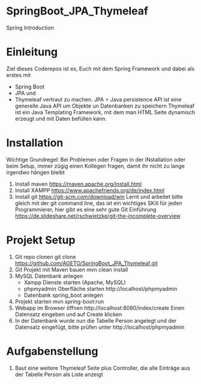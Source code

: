 # SpringBoot_JPA_Thymeleaf
Spring Introduction


# Einleitung

Ziel dieses Coderepos ist es, Euch mit dem Spring Framework und dabei als erstes mit 
- Spring Boot
- JPA und
- Thymeleaf
vertraut zu machen.
JPA = Java persistence API ist eine generelle Java API um Objekte un Datenbanken zu speichern
Thymeleaf ist ein Java Templating Framework, mit dem man HTML Seite dynamisch erzeugt und mit Daten befüllen kann.

# Installation

Wichtige Grundregel: Bei Problemen oder Fragen in der INstallation oder beim Setup, immer zügig einen Kollegen fragen, damit ihr nicht zu lange irgendwo hängen bleibt 

1. Install maven   https://maven.apache.org/install.html
2. Install XAMPP   https://www.apachefriends.org/de/index.html
3. Install git     https://git-scm.com/download/win
            Lernt und arbeitet bitte gleich mit der git command line, das ist ein wichtiges SKill für jeden Programmierer, hier gibt es eine sehr gute Git Einführung https://de.slideshare.net/rschwietzke/git-the-incomplete-overview
            
# Projekt Setup 
1. Git repo clonen
    git clone https://github.com/AGETO/SpringBoot_JPA_Thymeleaf.git
2. Git Projekt mit Maven bauen
    mvn clean install
3. MySQL Datenbank anlegen
    - Xampp Dienste starten (Apache, MySQL)
    - phpmyadmin Oberfläche starten http://localhost/phpmyadmin
    - Datenbank spring_boot anlegen
4. Projekt starten
    mvn spring-boot:run
5. Webapp im Browser öffnen
    http://localhost:8080/index/create
    Einen Datensatz eingeben und auf Create klicken
6. In der Datenbank wurde nun die Tabelle Person angelegt und der Datensatz eingefügt, bitte prüfen unter
    http://localhost/phpmyadmin


# Aufgabenstellung
1. Baut eine weitere Thymeleaf Seite plus Controller, die alle Einträge aus der Tabelle Person als Liste anzeigt

    
